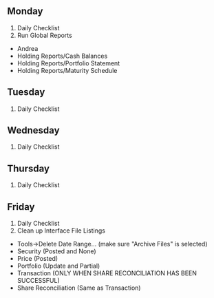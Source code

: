 Monday
------
1. Daily Checklist
2. Run Global Reports
 * Andrea
  * Holding Reports/Cash Balances
  * Holding Reports/Portfolio Statement
  * Holding Reports/Maturity Schedule

Tuesday
-------
1. Daily Checklist

Wednesday
---------
1. Daily Checklist

Thursday
--------
1. Daily Checklist

Friday
------
1. Daily Checklist
2. Clean up Interface File Listings
 * Tools->Delete Date Range... (make sure "Archive Files" is selected)
  * Security (Posted and None)
  * Price (Posted)
  * Portfolio (Update and Partial)
  * Transaction (ONLY WHEN SHARE RECONCILIATION HAS BEEN SUCCESSFUL)
  * Share Reconciliation (Same as Transaction)
